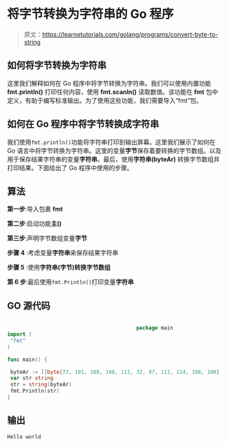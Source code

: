 # 将字节转换为字符串的 Go 程序

> 原文：<https://learnetutorials.com/golang/programs/convert-byte-to-string>

## 如何将字节转换为字符串

这里我们解释如何在 Go 程序中将字节转换为字符串。我们可以使用内置功能 **fmt.println()** 打印任何内容，使用 **fmt.scanln()** 读取数值。该功能在 **fmt** 包中定义，有助于编写标准输出。为了使用这些功能，我们需要导入“fmt”包。

## 如何在 Go 程序中将字节转换成字符串

我们使用`fmt.println()`功能将字符串打印到输出屏幕。这里我们展示了如何在 Go 语言中将字节转换为字符串。这里的变量**字节**保存着要转换的字节数组。以及用于保存结果字符串的变量**字符串**。最后，使用**字符串(byteAr)** 转换字节数组并打印结果。下面给出了 Go 程序中使用的步骤。

## 算法

**第一步**:导入包裹 **fmt**

**第二步**:启动功能**主()**

**第三步**:声明字节数组变量**字节**

**步骤 4** :考虑变量**字符串**来保存结果字符串

**步骤 5** :使用**字符串(字节)转换字节数组**

**第 6 步**:最后使用`fmt.Println()`打印变量**字符串**

## GO 源代码

```go

                                          package main
import (
 "fmt"
)

func main() {

 byteAr := []byte{72, 101, 108, 108, 111, 32, 87, 111, 114, 108, 100}
 var str string
 str = string(byteAr)
 fmt.Println(str)
}

```

## 输出

```go
Hello world
```